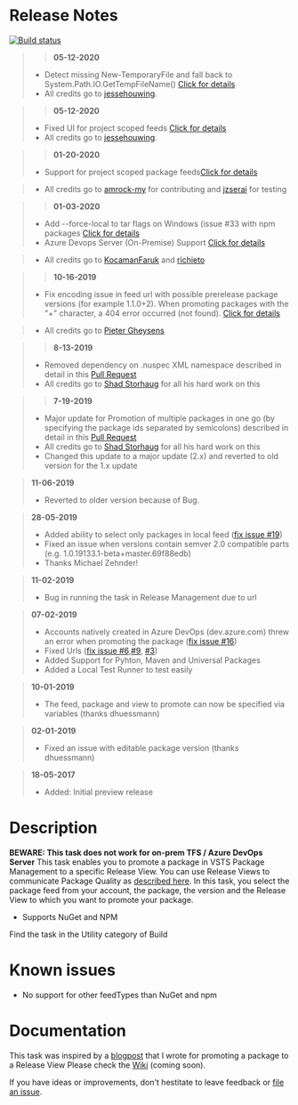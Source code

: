 # Release Notes

[![Build status](https://osnabrugge.visualstudio.com/RVO-VSTSExtensions/_apis/build/status/vsts-promotepackage-task/vsts-promotepackage-task)](https://osnabrugge.visualstudio.com/RVO-VSTSExtensions/_build/latest?definitionId=118)

>>**05-12-2020**
> - Detect missing New-TemporaryFile and fall back to System.Path.IO.GetTempFileName() [Click for details](https://github.com/renevanosnabrugge/vsts-promotepackage-task/pull/63)
> - All credits go to [jessehouwing](https://github.com/sponsors/jessehouwing).



>>**05-12-2020**
> - Fixed UI for project scoped feeds [Click for details](https://github.com/renevanosnabrugge/vsts-promotepackage-task/pull/54)
> - All credits go to [jessehouwing](https://github.com/sponsors/jessehouwing).

>>**01-20-2020**
> - Support for project scoped package feeds[Click for details](https://github.com/renevanosnabrugge/vsts-promotepackage-task/pull/42)


> - All credits go to [amrock-my](https://github.com/amrock-my) for contributing and [jzserai](https://github.com/jzserai) for testing

>>**01-03-2020**
> - Add --force-local to tar flags on Windows (issue #33 with npm packages [Click for details](https://github.com/renevanosnabrugge/vsts-promotepackage-task/pull/41)
> - Azure Devops Server (On-Premise) Support [Click for details](https://github.com/renevanosnabrugge/vsts-promotepackage-task/pull/37) 

> - All credits go to [KocamanFaruk](https://github.com/KocamanFaruk) and [richieto](https://github.com/richieto)

>>**10-16-2019**
> - Fix encoding issue in feed url with possible prerelease package versions (for example 1.1.0+2). When promoting packages with the "+" character, a 404 error occurred (not found). [Click for details](https://github.com/renevanosnabrugge/vsts-promotepackage-task/pull/34)

> - All credits go to [Pieter Gheysens](https://github.com/pietergheysens) 

>>**8-13-2019**
> - Removed dependency on .nuspec XML namespace described in detail in this [Pull Request](https://github.com/renevanosnabrugge/vsts-promotepackage-task/pull/30)
> - All credits go to [Shad Storhaug](https://github.com/NightOwl888) for all his hard work on this

>>**7-19-2019**
> - Major update for Promotion of multiple packages in one go (by specifying the package ids separated by semicolons) described in detail in this [Pull Request](https://github.com/renevanosnabrugge/vsts-promotepackage-task/pull/25)
> - All credits go to [Shad Storhaug](https://github.com/NightOwl888) for all his hard work on this
> - Changed this update to a major update (2.x) and reverted to old version for the 1.x update 

> **11-06-2019**
> - Reverted to older version because of Bug. 

> **28-05-2019**
> - Added ability to select only packages in local feed ([fix issue #19](https://github.com/renevanosnabrugge/vsts-promotepackage-task/issues/19))
> - Fixed an issue when versions contain semver 2.0 compatible parts (e.g. 1.0.19133.1-beta+master.69f88edb)
> - Thanks Michael Zehnder!

> **11-02-2019**
> - Bug in running the task in Release Management due to url 

> **07-02-2019**
> - Accounts natively created in Azure DevOps (dev.azure.com) threw an error when promoting the package ([fix issue #16](https://github.com/renevanosnabrugge/vsts-promotepackage-task/issues/16))
> - Fixed Urls ([fix issue #6](https://github.com/renevanosnabrugge/vsts-promotepackage-task/issues/16),[#9](https://github.com/renevanosnabrugge/vsts-promotepackage-task/issues/9), [#3](https://github.com/renevanosnabrugge/vsts-promotepackage-task/issues/3))
> - Added Support for Pyhton, Maven and Universal Packages
> - Added a Local Test Runner to test easily 

> **10-01-2019**
> - The feed, package and view to promote can now be specified via variables (thanks dhuessmann)

> **02-01-2019**
> - Fixed an issue with editable package version (thanks dhuessmann)

> **18-05-2017**
> - Added: Initial preview release

# Description

**BEWARE: This task does not work for on-prem TFS / Azure DevOps Server**
This task enables you to promote a package in VSTS Package Management to a specific Release View. You can use Release Views to communicate Package Quality as [described here](https://www.visualstudio.com/en-us/docs/package/feeds/views). 
In this task, you select the package feed from your account, the package, the version and the Release View to which you want to promote your package. 

* Supports NuGet and NPM
 
Find the task in the Utility category of Build

# Known issues
 * No support for other feedTypes than NuGet and npm

# Documentation

This task was inspired by a [blogpost](https://roadtoalm.com/2017/01/16/programmatically-promote-your-package-quality-with-release-views-in-vsts/) that I wrote for promoting a package to a Release View
Please check the [Wiki](https://github.com/renevanosnabrugge/vsts-promotepackage-task/wiki) (coming soon).

If you have ideas or improvements, don't hestitate to leave feedback or [file an issue](https://github.com/renevanosnabrugge/vsts-promotepackage-task/issues).
